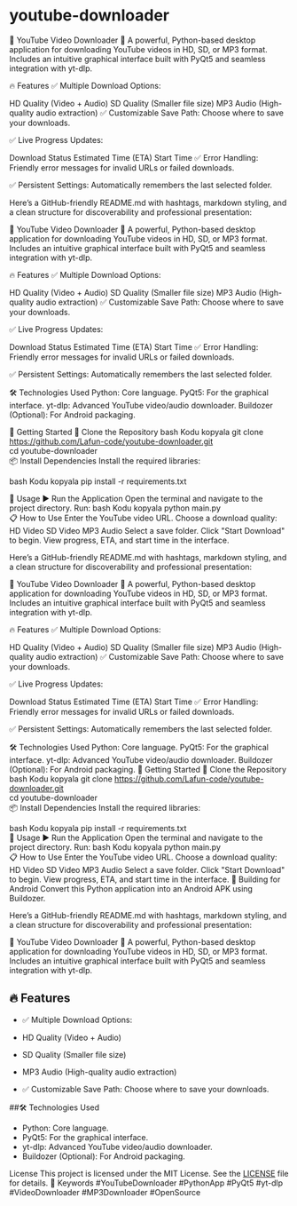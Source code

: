 # youtube-downloader
🎥 YouTube Video Downloader
🚀 A powerful, Python-based desktop application for downloading YouTube videos in HD, SD, or MP3 format. Includes an intuitive graphical interface built with PyQt5 and seamless integration with yt-dlp.

🔥 Features
✅ Multiple Download Options:

HD Quality (Video + Audio)
SD Quality (Smaller file size)
MP3 Audio (High-quality audio extraction)
✅ Customizable Save Path: Choose where to save your downloads.

✅ Live Progress Updates:

Download Status
Estimated Time (ETA)
Start Time
✅ Error Handling: Friendly error messages for invalid URLs or failed downloads.

✅ Persistent Settings: Automatically remembers the last selected folder.


Here’s a GitHub-friendly README.md with hashtags, markdown styling, and a clean structure for discoverability and professional presentation:

🎥 YouTube Video Downloader
🚀 A powerful, Python-based desktop application for downloading YouTube videos in HD, SD, or MP3 format. Includes an intuitive graphical interface built with PyQt5 and seamless integration with yt-dlp.

🔥 Features
✅ Multiple Download Options:

HD Quality (Video + Audio)
SD Quality (Smaller file size)
MP3 Audio (High-quality audio extraction)
✅ Customizable Save Path: Choose where to save your downloads.

✅ Live Progress Updates:

Download Status
Estimated Time (ETA)
Start Time
✅ Error Handling: Friendly error messages for invalid URLs or failed downloads.

✅ Persistent Settings: Automatically remembers the last selected folder.

🛠️ Technologies Used
Python: Core language.
PyQt5: For the graphical interface.
yt-dlp: Advanced YouTube video/audio downloader.
Buildozer (Optional): For Android packaging.

🚀 Getting Started
🛒 Clone the Repository
bash
Kodu kopyala
git clone https://github.com/Lafun-code/youtube-downloader.git  
cd youtube-downloader  
📦 Install Dependencies
Install the required libraries:

bash
Kodu kopyala
pip install -r requirements.txt  

🎯 Usage
▶️ Run the Application
Open the terminal and navigate to the project directory.
Run:
bash
Kodu kopyala
python main.py  
📋 How to Use
Enter the YouTube video URL.
Choose a download quality:
HD Video
SD Video
MP3 Audio
Select a save folder.
Click "Start Download" to begin.
View progress, ETA, and start time in the interface.



Here’s a GitHub-friendly README.md with hashtags, markdown styling, and a clean structure for discoverability and professional presentation:

🎥 YouTube Video Downloader
🚀 A powerful, Python-based desktop application for downloading YouTube videos in HD, SD, or MP3 format. Includes an intuitive graphical interface built with PyQt5 and seamless integration with yt-dlp.

🔥 Features
✅ Multiple Download Options:

HD Quality (Video + Audio)
SD Quality (Smaller file size)
MP3 Audio (High-quality audio extraction)
✅ Customizable Save Path: Choose where to save your downloads.

✅ Live Progress Updates:

Download Status
Estimated Time (ETA)
Start Time
✅ Error Handling: Friendly error messages for invalid URLs or failed downloads.

✅ Persistent Settings: Automatically remembers the last selected folder.

🛠️ Technologies Used
Python: Core language.
PyQt5: For the graphical interface.
yt-dlp: Advanced YouTube video/audio downloader.
Buildozer (Optional): For Android packaging.
🚀 Getting Started
🛒 Clone the Repository
bash
Kodu kopyala
git clone https://github.com/Lafun-code/youtube-downloader.git  
cd youtube-downloader  
📦 Install Dependencies
Install the required libraries:

bash
Kodu kopyala
pip install -r requirements.txt  
🎯 Usage
▶️ Run the Application
Open the terminal and navigate to the project directory.
Run:
bash
Kodu kopyala
python main.py  
📋 How to Use
Enter the YouTube video URL.
Choose a download quality:
HD Video
SD Video
MP3 Audio
Select a save folder.
Click "Start Download" to begin.
View progress, ETA, and start time in the interface.
📱 Building for Android
Convert this Python application into an Android APK using Buildozer.



Here’s a GitHub-friendly README.md with hashtags, markdown styling, and a clean structure for discoverability and professional presentation:

🎥 YouTube Video Downloader
🚀 A powerful, Python-based desktop application for downloading YouTube videos in HD, SD, or MP3 format. Includes an intuitive graphical interface built with PyQt5 and seamless integration with yt-dlp.

## 🔥 Features
- ✅ Multiple Download Options:

- HD Quality (Video + Audio)
- SD Quality (Smaller file size)
- MP3 Audio (High-quality audio extraction)
- ✅ Customizable Save Path: Choose where to save your downloads.


##🛠️ Technologies Used
- Python: Core language.
- PyQt5: For the graphical interface.
- yt-dlp: Advanced YouTube video/audio downloader.
- Buildozer (Optional): For Android packaging.



 License
This project is licensed under the MIT License. See the [LICENSE](LICENSE) file for details.
🔖 Keywords
#YouTubeDownloader
#PythonApp
#PyQt5
#yt-dlp
#VideoDownloader
#MP3Downloader
#OpenSource
